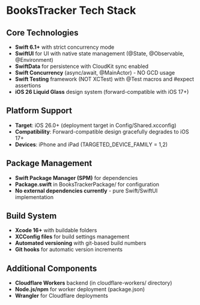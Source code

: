 # BooksTracker Tech Stack

## Core Technologies
- **Swift 6.1+** with strict concurrency mode
- **SwiftUI** for UI with native state management (@State, @Observable, @Environment)
- **SwiftData** for persistence with CloudKit sync enabled
- **Swift Concurrency** (async/await, @MainActor) - NO GCD usage
- **Swift Testing** framework (NOT XCTest) with @Test macros and #expect assertions
- **iOS 26 Liquid Glass** design system (forward-compatible with iOS 17+)

## Platform Support
- **Target**: iOS 26.0+ (deployment target in Config/Shared.xcconfig)
- **Compatibility**: Forward-compatible design gracefully degrades to iOS 17+
- **Devices**: iPhone and iPad (TARGETED_DEVICE_FAMILY = 1,2)

## Package Management
- **Swift Package Manager (SPM)** for dependencies
- **Package.swift** in BooksTrackerPackage/ for configuration
- **No external dependencies currently** - pure Swift/SwiftUI implementation

## Build System
- **Xcode 16+** with buildable folders
- **XCConfig files** for build settings management
- **Automated versioning** with git-based build numbers
- **Git hooks** for automatic version increments

## Additional Components
- **Cloudflare Workers** backend (in cloudflare-workers/ directory)
- **Node.js/npm** for worker deployment (package.json)
- **Wrangler** for Cloudflare deployments